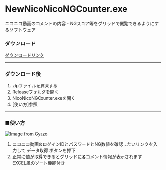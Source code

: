 # NewNicoNicoNGCounter.exe
ニコニコ動画のコメントの内容・NGスコア等をグリッドで閲覧できるようにするソフトウェア


### ダウンロード
[ダウンロードリンク](https://github.com/eneko0513/NewNicoNicoNGCounter.exe/archive/master.zip)  

---
### ダウンロード後
1. zipファイルを解凍する  
2. Releaseフォルダを開く  
3. NicoNicoNGCounter.exeを開く  
4. [使い方]参照  

---
### ■使い方
[![Image from Gyazo](https://i.gyazo.com/47638a369c6d10953f2743bb445e3f11.png)](https://gyazo.com/47638a369c6d10953f2743bb445e3f11)

1. ニコニコ動画のログインIDとパスワードとNG数値を確認したいリンクを入力して データ取得 ボタンを押下  
2. 正常に値が取得できるとグリッドに各コメント情報が表示されます  
EXCEL風のソート機能付き
